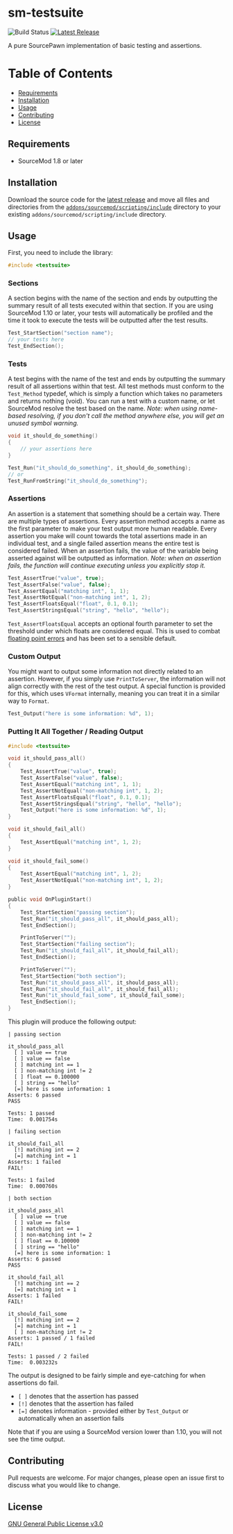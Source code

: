 # sm-testsuite
![Build Status](https://github.com/clugg/sm-testsuite/workflows/Compile%20with%20SourceMod/badge.svg) [![Latest Release](https://img.shields.io/github/v/release/clugg/sm-testsuite?include_prereleases&sort=semver)](https://github.com/clugg/sm-testsuite/releases)

A pure SourcePawn implementation of basic testing and assertions.

Table of Contents
=================

* [Requirements](#requirements)
* [Installation](#installation)
* [Usage](#usage)
* [Contributing](#contributing)
* [License](#license)

## Requirements
* SourceMod 1.8 or later

## Installation
Download the source code for the [latest release](https://github.com/clugg/sm-testsuite/releases/latest) and move all files and directories from the [`addons/sourcemod/scripting/include`](addons/sourcemod/scripting/include) directory to your existing `addons/sourcemod/scripting/include` directory.

## Usage
First, you need to include the library:

```c
#include <testsuite>
```

### Sections
A section begins with the name of the section and ends by outputting the summary result of all tests executed within that section. If you are using SourceMod 1.10 or later, your tests will automatically be profiled and the time it took to execute the tests will be outputted after the test results.

```c
Test_StartSection("section name");
// your tests here
Test_EndSection();
```

### Tests
A test begins with the name of the test and ends by outputting the summary result of all assertions within that test. All test methods must conform to the `Test_Method` typedef, which is simply a function which takes no parameters and returns nothing (void). You can run a test with a custom name, or let SourceMod resolve the test based on the name. *Note: when using name-based resolving, if you don't call the method anywhere else, you will get an unused symbol warning.*

```c
void it_should_do_something()
{
    // your assertions here
}

Test_Run("it_should_do_something", it_should_do_something);
// or
Test_RunFromString("it_should_do_something");
```

### Assertions
An assertion is a statement that something should be a certain way. There are multiple types of assertions. Every assertion method accepts a name as the first parameter to make your test output more human readable. Every assertion you make will count towards the total assertions made in an individual test, and a single failed assertion means the entire test is considered failed. When an assertion fails, the value of the variable being asserted against will be outputted as information. *Note: when an assertion fails, the function will continue executing unless you explicitly stop it.*
```c
Test_AssertTrue("value", true);
Test_AssertFalse("value", false);
Test_AssertEqual("matching int", 1, 1);
Test_AssertNotEqual("non-matching int", 1, 2);
Test_AssertFloatsEqual("float", 0.1, 0.1);
Test_AssertStringsEqual("string", "hello", "hello");
```

`Test_AssertFloatsEqual` accepts an optional fourth parameter to set the threshold under which floats are considered equal. This is used to combat [floating point errors](https://en.wikipedia.org/wiki/Floating_point_error_mitigation) and has been set to a sensible default.

### Custom Output
You might want to output some information not directly related to an assertion. However, if you simply use `PrintToServer`, the information will not align correctly with the rest of the test output. A special function is provided for this, which uses `VFormat` internally, meaning you can treat it in a similar way to `Format`.

```c
Test_Output("here is some information: %d", 1);
```

### Putting It All Together / Reading Output
```c
#include <testsuite>

void it_should_pass_all()
{
    Test_AssertTrue("value", true);
    Test_AssertFalse("value", false);
    Test_AssertEqual("matching int", 1, 1);
    Test_AssertNotEqual("non-matching int", 1, 2);
    Test_AssertFloatsEqual("float", 0.1, 0.1);
    Test_AssertStringsEqual("string", "hello", "hello");
    Test_Output("here is some information: %d", 1);
}

void it_should_fail_all()
{
    Test_AssertEqual("matching int", 1, 2);
}

void it_should_fail_some()
{
    Test_AssertEqual("matching int", 1, 2);
    Test_AssertNotEqual("non-matching int", 1, 2);
}

public void OnPluginStart()
{
    Test_StartSection("passing section");
    Test_Run("it_should_pass_all", it_should_pass_all);
    Test_EndSection();

    PrintToServer("");
    Test_StartSection("failing section");
    Test_Run("it_should_fail_all", it_should_fail_all);
    Test_EndSection();

    PrintToServer("");
    Test_StartSection("both section");
    Test_Run("it_should_pass_all", it_should_pass_all);
    Test_Run("it_should_fail_all", it_should_fail_all);
    Test_Run("it_should_fail_some", it_should_fail_some);
    Test_EndSection();
}
```

This plugin will produce the following output:
```
| passing section

it_should_pass_all
  [ ] value == true
  [ ] value == false
  [ ] matching int == 1
  [ ] non-matching int != 2
  [ ] float == 0.100000
  [ ] string == "hello"
  [=] here is some information: 1
Asserts: 6 passed
PASS

Tests: 1 passed
Time:  0.001754s

| failing section

it_should_fail_all
  [!] matching int == 2
  [=] matching int = 1
Asserts: 1 failed
FAIL!

Tests: 1 failed
Time:  0.000760s

| both section

it_should_pass_all
  [ ] value == true
  [ ] value == false
  [ ] matching int == 1
  [ ] non-matching int != 2
  [ ] float == 0.100000
  [ ] string == "hello"
  [=] here is some information: 1
Asserts: 6 passed
PASS

it_should_fail_all
  [!] matching int == 2
  [=] matching int = 1
Asserts: 1 failed
FAIL!

it_should_fail_some
  [!] matching int == 2
  [=] matching int = 1
  [ ] non-matching int != 2
Asserts: 1 passed / 1 failed
FAIL!

Tests: 1 passed / 2 failed
Time:  0.003232s
```

The output is designed to be fairly simple and eye-catching for when assertions do fail.
* `[ ]` denotes that the assertion has passed
* `[!]` denotes that the assertion has failed
* `[=]` denotes information - provided either by `Test_Output` or automatically when an assertion fails

Note that if you are using a SourceMod version lower than 1.10, you will not see the time output.

## Contributing
Pull requests are welcome. For major changes, please open an issue first to discuss what you would like to change.

## License
[GNU General Public License v3.0](https://choosealicense.com/licenses/gpl-3.0/)
